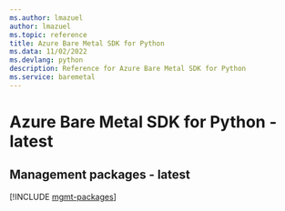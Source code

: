 ```yaml
---
ms.author: lmazuel
author: lmazuel
ms.topic: reference
title: Azure Bare Metal SDK for Python
ms.data: 11/02/2022
ms.devlang: python
description: Reference for Azure Bare Metal SDK for Python
ms.service: baremetal
---
```

# Azure Bare Metal SDK for Python - latest

## Management packages - latest
[!INCLUDE [mgmt-packages](bare-metal-mgmt-index.md)]